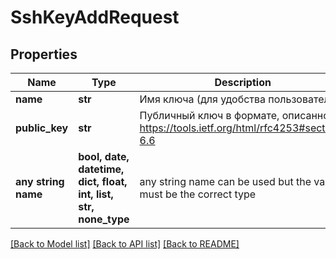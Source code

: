 # SshKeyAddRequest


## Properties
Name | Type | Description | Notes
------------ | ------------- | ------------- | -------------
**name** | **str** | Имя ключа (для удобства пользователя) | [optional] 
**public_key** | **str** | Публичный ключ в формате, описанном в https://tools.ietf.org/html/rfc4253#section-6.6 | [optional] 
**any string name** | **bool, date, datetime, dict, float, int, list, str, none_type** | any string name can be used but the value must be the correct type | [optional]

[[Back to Model list]](../README.md#documentation-for-models) [[Back to API list]](../README.md#documentation-for-api-endpoints) [[Back to README]](../README.md)


